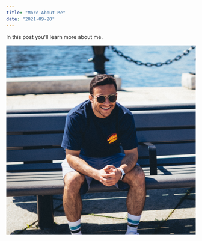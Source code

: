 ```yaml
---
title: "More About Me"
date: "2021-09-20"
---
```


In this post you'll learn more about me.

![Orbel's photo](me_pic.jpg)
